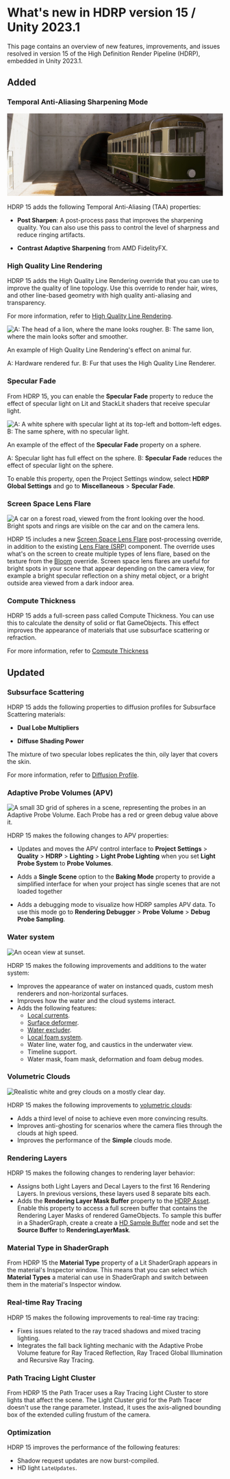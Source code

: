 # What's new in HDRP version 15 / Unity 2023.1

This page contains an overview of new features, improvements, and issues resolved in version 15 of the High Definition Render Pipeline (HDRP), embedded in Unity 2023.1.

## Added

### Temporal Anti-Aliasing Sharpening Mode
![A vintage railway carriage in sharp detail on a railway track.](Images/TAA-Sharpening-header.png)

HDRP 15 adds the following Temporal Anti-Aliasing (TAA) properties: 

- **Post Sharpen**: A post-process pass that improves the sharpening quality. You can also use this pass to control the level of sharpness and reduce ringing artifacts. 

- **Contrast Adaptive Sharpening** from AMD FidelityFX.

### High Quality Line Rendering

HDRP 15 adds the High Quality Line Rendering override that you can use to improve the quality of line topology. Use this override to render hair, wires, and other line-based geometry with high quality anti-aliasing and transparency.

For more information, refer to [High Quality Line Rendering](Override-High-Quality-Lines.md).

![A: The head of a lion, where the mane looks rougher. B: The same lion, where the main looks softer and smoother.](Images/WhatsNew15_HQLines.png)

An example of High Quality Line Rendering's effect on animal fur. 

A: Hardware rendered fur.
B: Fur that uses the High Quality Line Renderer.

### Specular Fade

From HDRP 15, you can enable the **Specular Fade** property to reduce the effect of specular light on Lit and StackLit shaders that receive specular light. 

![A: A white sphere with specular light at its top-left and bottom-left edges. B: The same sphere, with no specular light.](Images/Whatsnew15_Specular.png)

An example of the effect of the **Specular Fade** property on a sphere.

A: Specular light has full effect on the sphere.
B: **Specular Fade** reduces the effect of specular light on the sphere.

To enable this property, open the Project Settings window, select **HDRP Global Settings** and go to **Miscellaneous** > **Specular Fade**.

### Screen Space Lens Flare
![A car on a forest road, viewed from the front looking over the hood. Bright spots and rings are visible on the car and on the camera lens.](Images/ScreenSpaceLensFlare-header.png)

HDRP 15 includes a new [Screen Space Lens Flare](shared/lens-flare/Override-Screen-Space-Lens-Flare.md) post-processing override, in addition to the existing [Lens Flare (SRP)](shared/lens-flare/lens-flare-component.md) component. The override uses what's on the screen to create multiple types of lens flare, based on the texture from the [Bloom](Post-Processing-Bloom.md) override. Screen space lens flares are useful for bright spots in your scene that appear depending on the camera view, for example a bright specular reflection on a shiny metal object, or a bright outside area viewed from a dark indoor area.

### Compute Thickness

HDRP 15 adds a full-screen pass called Compute Thickness. You can use this to calculate the density of solid or flat GameObjects. This effect improves the appearance of materials that use subsurface scattering or refraction. 

For more information, refer to [Compute Thickness](Compute-Thickness.md)

## Updated

### Subsurface Scattering

HDRP 15 adds the following properties to diffusion profiles for Subsurface Scattering materials:

- **Dual Lobe Multipliers**

- **Diffuse Shading Power**

The mixture of two specular lobes replicates the thin, oily layer that covers the skin.

For more information, refer to [Diffusion Profile](diffusion-profile-reference.md).

### Adaptive Probe Volumes (APV)

![A small 3D grid of spheres in a scene, representing the probes in an Adaptive Probe Volume. Each Probe has a red or green debug value above it.](Images/APVSamplingDebug.png)

HDRP 15 makes the following changes to APV properties:

- Updates and moves the APV control interface to **Project Settings** > **Quality** > **HDRP** >  **Lighting** > **Light Probe Lighting** when you set **Light Probe System** to **Probe Volumes**. 

- Adds a **Single Scene** option to the **Baking Mode** property to provide a simplified interface for when your project has single scenes that are not loaded together

- Adds a debugging mode to visualize how HDRP samples APV data. To use this mode go to **Rendering Debugger** > **Probe Volume** > **Debug Probe Sampling**.

### Water system

![An ocean view at sunset.](Images/Water2023-1.png)

HDRP 15 makes the following improvements and additions to the water system:

- Improves the appearance of water on instanced quads, custom mesh renderers and non-horizontal surfaces.
- Improves how the water and the cloud systems interact.
- Adds the following features: 
  - [Local currents](water-create-a-current-in-the-water-system.md).
  - [Surface deformer](water-deform-a-water-surface.md).
  - [Water excluder](water-exclude-part-of-the-water-surface.md).
  - [Local foam system](water-foam-in-the-water-system.md).
  - Water line, water fog, and caustics in the underwater view.
  - Timeline support.
  - Water mask, foam mask, deformation and foam debug modes.

### Volumetric Clouds

![Realistic white and grey clouds on a mostly clear day.](Images/Volumetric-Clouds-2023-1.png)

HDRP 15 makes the following improvements to [volumetric clouds](create-realistic-clouds-volumetric-clouds.md):
- Adds a third level of noise to achieve even more convincing results.
- Improves anti-ghosting for scenarios where the camera flies through the clouds at high speed.
- Improves the performance of the **Simple** clouds mode.

### Rendering Layers

HDRP 15 makes the following changes to rendering layer behavior:
- Assigns both Light Layers and Decal Layers to the first 16 Rendering Layers. In previous versions, these layers used 8 separate bits each.
- Adds the **Rendering Layer Mask Buffer** property to the [HDRP Asset](HDRP-Asset.md). Enable this property to access a full screen buffer that contains the Rendering Layer Masks of rendered GameObjects. To sample this buffer in a ShaderGraph, create a create a [HD Sample Buffer](https://docs.unity3d.com/Packages/com.unity.shadergraph@15.0/manual/HD-Sample-Buffer-Node.html) node and set the **Source Buffer** to **RenderingLayerMask**.

### Material Type in ShaderGraph

From HDRP 15 the **Material Type** property of a Lit ShaderGraph appears in the material's Inspector window. This means that you can select which **Material Types** a material can use in ShaderGraph and switch between them in the material's Inspector window.

### Real-time Ray Tracing

HDRP 15 makes the following improvements to real-time ray tracing:
- Fixes issues related to the ray traced shadows and mixed tracing lighting.
- Integrates the fall back lighting mechanic with the Adaptive Probe Volume feature for Ray Traced Reflection, Ray Traced Global Illumination and Recursive Ray Tracing.

### Path Tracing Light Cluster

From HDRP 15 the Path Tracer uses a Ray Tracing Light Cluster to store lights that affect the scene. The Light Cluster grid for the Path Tracer doesn't use the range parameter. Instead, it uses the axis-aligned bounding box of the extended culling frustum of the camera.

### Optimization

HDRP 15 improves the performance of the following features: 
- Shadow request updates are now burst-compiled.
- HD light `LateUpdates`.

